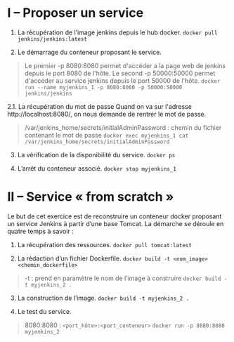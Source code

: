 # I – Proposer un service

1. La récupération de l’image jenkins depuis le hub docker.
`docker pull jenkins/jenkins:latest`

2. Le démarrage du conteneur proposant le service.
> Le premier -p 8080:8080 permet d'accéder a la page web de jenkins depuis le port 8080 de l'hôte.
> Le second -p 50000:50000 permet d'accéder au service jenkins depuis le port 50000 de l'hôte.
`docker run --name myjenkins_1 -p 8080:8080 -p 50000:50000 jenkins/jenkins`

2.1. La récupération du mot de passe
Quand on va sur l'adresse http://localhost:8080/, on nous demande de rentrer le mot de passe.
> /var/jenkins_home/secrets/initialAdminPassword : chemin du fichier contenant le mot de passe
`docker exec myjenkins_1 cat /var/jenkins_home/secrets/initialAdminPassword`

3. La vérification de la disponibilité du service.
`docker ps`

4. L’arrêt du conteneur associé.
`docker stop myjenkins_1`

# II – Service « from scratch »

Le but de cet exercice est de reconstruire un conteneur docker proposant un service Jenkins à partir d’une base Tomcat.
La démarche se déroule en quatre temps à savoir :
1. La récupération des ressources.
`docker pull tomcat:latest`

2. La rédaction d’un fichier Dockerfile.
`docker build -t <nom_image> <chemin_dockerfile>`
> -t : prend en paramètre le nom de l’image à construire
`docker build -t myjenkins_2 .`

3. La construction de l’image.
`docker build -t myjenkins_2 .`

4. Le test du service.
> 8080:8080 : `<port_hôte>:<port_conteneur>`
`docker run -p 8080:8080 myjenkins_2`
